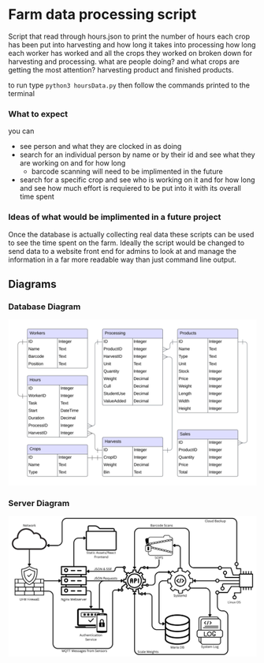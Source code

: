# Farm data processing script
Script that read through hours.json to print the number of hours each crop has been put into harvesting and how long it takes into processing how long each worker has worked and all the crops they worked on broken down for harvesting and processing. what are people doing? and what crops are getting the most attention? harvesting product and finished products. 

to run type `python3 hoursData.py` then follow the commands printed to the terminal

### What to expect
you can
- see person and what they are clocked in as doing
- search for an individual person by name or by their id and see what they are working on and for how long
    - barcode scanning will need to be implimented in the future
- search for a specific crop and see who is working on it and for how long and see how much effort is requiered to be put into it with its overall time spent

### Ideas of what would be implimented in a future project
Once the database is actually collecting real data these scripts can be used to see the time spent on the farm. Ideally the script would be changed to send data to a website front end for admins to look at and manage the information in a far more readable way than just command line output. 

## Diagrams

### Database Diagram
![Database diagram](Data-Diagram.png)

### Server Diagram
![Server diagram](Server-Diagram.png)
